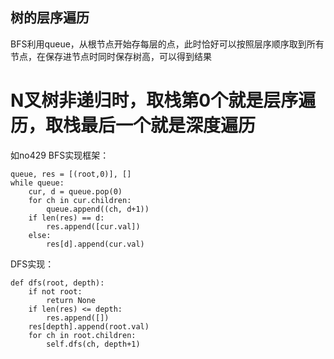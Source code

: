 ## 树的层序遍历
BFS利用queue，从根节点开始存每层的点，此时恰好可以按照层序顺序取到所有节点，在保存进节点时同时保存树高，可以得到结果
# N叉树非递归时，取栈第0个就是层序遍历，取栈最后一个就是深度遍历
如no429
BFS实现框架：
```
queue, res = [(root,0)], []
while queue:
    cur, d = queue.pop(0)
    for ch in cur.children:
        queue.append((ch, d+1))
    if len(res) == d:
        res.append([cur.val])
    else:
        res[d].append(cur.val)
```

DFS实现：
```
def dfs(root, depth):
    if not root:
        return None
    if len(res) <= depth:
        res.append([])
    res[depth].append(root.val)
    for ch in root.children:
        self.dfs(ch, depth+1)
```
